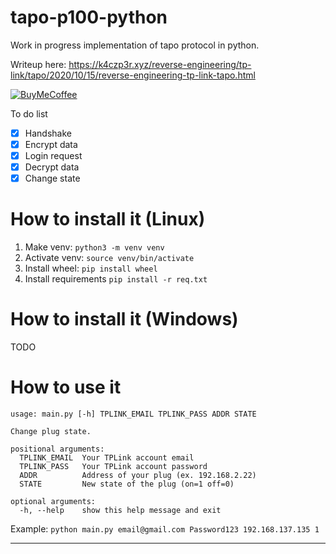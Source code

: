 # tapo-p100-python
Work in progress implementation of tapo protocol in python.

Writeup here: https://k4czp3r.xyz/reverse-engineering/tp-link/tapo/2020/10/15/reverse-engineering-tp-link-tapo.html

[![BuyMeCoffee][buymecoffeebadge]][buymecoffee]

To do list

- [x] Handshake
- [x] Encrypt data
- [x] Login request
- [x] Decrypt data
- [x] Change state

# How to install it (Linux)
1. Make venv: `python3 -m venv venv`
2. Activate venv: `source venv/bin/activate`
3. Install wheel: `pip install wheel`
4. Install requirements `pip install -r req.txt`

# How to install it (Windows)
TODO

# How to use it
```
usage: main.py [-h] TPLINK_EMAIL TPLINK_PASS ADDR STATE

Change plug state.

positional arguments:
  TPLINK_EMAIL  Your TPLink account email
  TPLINK_PASS   Your TPLink account password
  ADDR          Address of your plug (ex. 192.168.2.22)
  STATE         New state of the plug (on=1 off=0)

optional arguments:
  -h, --help    show this help message and exit
```

Example: `python main.py email@gmail.com Password123 192.168.137.135 1`

---
[buymecoffee]: https://www.buymeacoffee.com/k4czp3r
[buymecoffeebadge]: https://www.buymeacoffee.com/assets/img/custom_images/yellow_img.png
